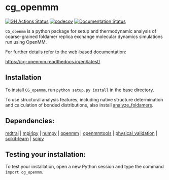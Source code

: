 cg_openmm
==============================
[//]: # (Badges)
[![GH Actions Status](https://github.com/shirtsgroup/cg_openmm/workflows/CI/badge.svg)](https://github.com/shirtsgroup/cg_openmm/actions?query=branch%3Amaster)
[![codecov](https://codecov.io/gh/shirtsgroup/cg_openmm/branch/master/graph/badge.svg)](https://codecov.io/gh/shirtsgroup/cg_openmm/branch/master)
[![Documentation Status](https://readthedocs.org/projects/cg-openmm/badge/?version=latest)](https://cg-openmm.readthedocs.io/en/latest/?badge=latest)

`CG_openmm` is a python package for setup and thermodynamic analysis of coarse-grained foldamer replica exchange molecular dynamics simulations run using OpenMM.

For further details refer to the web-based documentation:

https://cg-openmm.readthedocs.io/en/latest/

## Installation
To install `CG_openmm`, run `python setup.py install` in the base directory.

To use structural analysis features, including native structure determination and calculation of bonded distributions, also install [analyze_foldamers](github.com/shirtsgroup/analyze_foldamers).

## Dependencies:

[mdtraj](https://mdtraj.org/1.9.4/index.html) | [mpi4py](https://mpi4py.readthedocs.io/en/stable/) | [numpy](https://numpy.org) | [openmm](http://openmm.org/) | [openmmtools](https://openmmtools.readthedocs.io/en/latest/) | [physical_validation](https://physical-validation.readthedocs.io/en/latest/index.html) | [scikit-learn](https://scikit-learn.org/stable/index.html) | [scipy](scipy.org) 

## Testing your installation:

To test your installation, open a new Python session and type the command `import cg_openmm`.
